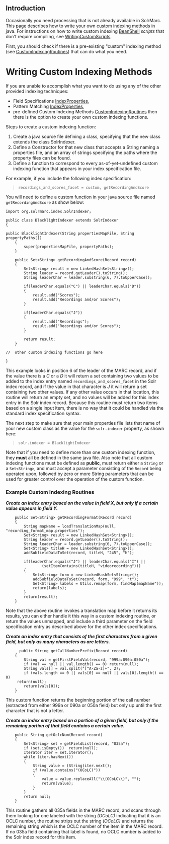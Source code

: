 ## Introduction ##

Occasionally you need processing that is not already available in SolrMarc.  This page describes how to write your own custom indexing methods in java. For instructions on how to write custom indexing [BeanShell](http://www.beanshell.org) _scripts_ that don't require compiling, see [WritingCustomScripts](WritingCustomScripts.md).

First, you should check if there is a pre-existing "custom" indexing method (see [CustomIndexingRoutines](CustomIndexingRoutines.md)) that can do what you need.

# Writing Custom Indexing Methods #

If you are unable to accomplish what you want to do using any of the other provided indexing techniques:
  * Field Specifications [IndexProperties](IndexProperties.md),
  * Pattern Matching [IndexProperties](IndexProperties.md),
  * pre-defined Custom Indexing Methods [CustomIndexingRoutines](CustomIndexingRoutines.md)
then there is the option to create your own custom indexing functions.

Steps to create a custom indexing function:

  1. Create a java source file defining a class, specifying that the new class extends the class SolrIndexer.
  1. Define a Constructor for that new class that accepts a String naming a properties file, and an array of strings specifying the paths where the property files can be found.
  1. Define a function to correspond to every as-of-yet-undefined custom indexing function that appears in your index specification file.

For example, if you include the following index specification:

> `recordings_and_scores_facet = custom, getRecordingAndScore`

You will need to define a custom function in your java source file named `getRecordingAndScore` as show below:

```
import org.solrmarc.index.SolrIndexer;

public class BlacklightIndexer extends SolrIndexer
{

public BlacklightIndexer(String propertiesMapFile, String propertyPaths[])
    {
        super(propertiesMapFile, propertyPaths);
    }

    public Set<String> getRecordingAndScore(Record record)
    {
        Set<String> result = new LinkedHashSet<String>();
        String leader = record.getLeader().toString();
        String leaderChar = leader.substring(6, 7).toUpperCase();
                
        if(leaderChar.equals("C") || leaderChar.equals("D"))
        {
            result.add("Scores");
            result.add("Recordings and/or Scores");
        }
        
        if(leaderChar.equals("J"))
        {
            result.add("Recordings");
            result.add("Recordings and/or Scores");
        }
        
        return result;
    }

//  other custom indexing functions go here

}
```

This example looks in position 6 of the leader of the MARC record, and if the value there is a _C_ or a _D_ it will return a set containing two values to be added to the index entry named `recordings_and_scores_facet` in the Solr index record, and if the value in that character is _J_ it will return a set containing two other values.  If any other value occurs in that location, this routine will return an empty set, and no values will be added for this index entry in the Solr index record.  Because this routine must return two items based on a single input item, there is no way that it could be handled via the standard index specification syntax.

The next step to make sure that your main properties file lists that name of your new custom class as the value for the `solr.indexer` property, as shown here:

> `solr.indexer = BlacklightIndexer`

Note that if you need to define more than one custom indexing function, they **must** all be defined in the same java file.   Also note that all custom indexing functions must be defined as **public**, must return either a `String` or a `Set<String>`, and must accept a parameter consisting of the `Record` being operated upon, followed by zero or more String parameters that can be used for greater control over the operation of the custom function.

### Example Custom Indexing Routines ###

**_Create an index entry based on the value in field X, but only if a certain value appears in field Y._**

```
    public Set<String> getRecordingFormat(Record record)
    {
        String mapName = loadTranslationMap(null, "recording_format_map.properties");
        Set<String> result = new LinkedHashSet<String>();
        String leader = record.getLeader().toString();
        String leaderChar = leader.substring(6, 7).toUpperCase();
        Set<String> titleH = new LinkedHashSet<String>();
        addSubfieldDataToSet(record, titleH, "245", "h");       
                
        if(leaderChar.equals("J") || leaderChar.equals("I") || 
                (setItemContains(titleH, "videorecording")))
        {
            Set<String> form = new LinkedHashSet<String>();
            addSubfieldDataToSet(record, form, "999", "t");
            Set<String> labels = Utils.remap(form, findMap(mapName"));
            return(labels);
        }
        return(result);
    }
```

Note that the above routine invokes a translation map before it returns its results, you can either handle it this way in a custom indexing routine, or return the values unmapped, and include a third parameter on the field specification entry as described above for the other index specifications.

**_Create an index entry that consists of the first characters from a given field, but only as many characters as are letters._**

```
      public String getCallNumberPrefix(Record record)
    {
        String val = getFirstFieldVal(record, "999a:090a:050a");
        if (val == null || val.length() == 0) return(null);
        String vals[] = val.split("[^A-Za-z]+", 2);
        if (vals.length == 0 || vals[0] == null || vals[0].length() == 0)
     return(null);
        return(vals[0]);
    }
```

This custom function returns the beginning portion of the call number (extracted from either 999a or 090a or 050a  field) but only up until the first character that is not a letter.

**_Create an index entry based on a portion of a given field, but only if the remaining portion of that field contains a certain value._**

```
    public String getOclcNum(Record record)
    {
        Set<String> set = getFieldList(record, "035a");
        if (set.isEmpty())  return(null);
        Iterator iter = set.iterator();
        while (iter.hasNext())
        {
            String value = (String)iter.next();
            if (value.contains("(OCoLC)"))  
            {
                value = value.replaceAll("\\(OCoLC\\)", "");
                return(value);
            }
        }
        return null;
    }
```

This routine gathers all 035a fields in the MARC record, and scans through them looking for one labeled with the string _(OCoLC)_ indicating that it is an OCLC number, the routine strips out the string _(OCoLC)_ and returns the remaining string which is the OCLC number of the item in the MARC record. If no 035a field containing that label is found, no OCLC number is added to the Solr index record for this item.